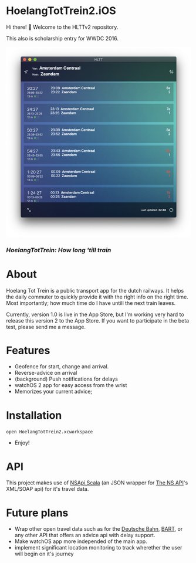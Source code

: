 # HoelangTotTrein2.iOS
Hi there! 👋 Welcome to the HLTTv2 repository. 

This also is scholarship entry for WWDC 2016.

![alt text](https://github.com/tomasharkema/HoelangTotTrein2.iOS/raw/master/Images/mac.png)

### _HoelangTotTrein: How long 'till train_

# About

Hoelang Tot Trein is a public transport app for the dutch railways. It helps the daily commuter to quickly provide it with the right info on the right time. Most importantly; how much time do I have untill the next train leaves.

Currently, version 1.0 is live in the App Store, but I'm working very hard to release this version 2 to the App Store. If you want to participate in the beta test, please send me a message.

# Features

- Geofence for start, change and arrival.
- Reverse-advice on arrival
- (background) Push notifications for delays
- watchOS 2 app for easy access from the wrist
- Memorizes your current advice; 

# Installation

`open HoelangTotTrein2.xcworkspace`
- Enjoy!

# API

This project makes use of [NSApi.Scala](https://github.com/tomasharkema/NSApi.Scala) (an JSON wrapper for [The NS API](http://www.ns.nl/en/travel-information/ns-api)'s XML/SOAP api) for it's travel data.


# Future plans

- Wrap other open travel data such as for the [Deutsche Bahn](http://data.deutschebahn.com/apis/fahrplan/), [BART](http://www.bart.gov/schedules/developers/api), or any other API that offers an advice api with delay support.
- Make watchOS app more independed of the main app.
- implement significant location monitoring to track wherether the user will begin on it's journey
